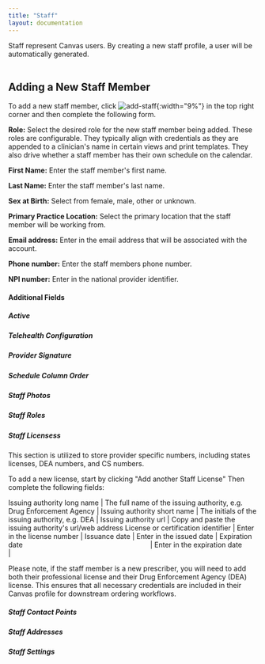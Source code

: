 ```yaml
---
title: "Staff"
layout: documentation
---
```


Staff represent Canvas users. By creating a new staff profile, a user will be automatically generated. 
<br>
<br>
## Adding a New Staff Member

To add a new staff member, click ![add-staff](/assets/images/add-staff.png){:width="9%"} in the top right corner and then complete the following form. 

<b>Role:</b> Select the desired role for the new staff member being added. These roles are configurable. They typically align with credentials as they are appended to a clinician's name in certain views and print templates. They also drive whether a staff member has their own schedule on the calendar. 

<b>First Name:</b> Enter the staff member's first name.

<b>Last Name:</b> Enter the staff member's last name.

<b>Sex at Birth:</b> Select from female, male, other or unknown.

<b>Primary Practice Location:</b>  Select the primary location that the staff member will be working from.

<b>Email address:</b> Enter in the email address that will be associated with the account.

<b>Phone number:</b> Enter the staff members phone number.

<b>NPI number:</b> Enter in the national provider identifier.


#### Additional Fields
##### Active
##### Telehealth Configuration
##### Provider Signature
##### Schedule Column Order
##### Staff Photos
##### Staff Roles
##### Staff Licensess
This section is utilized to store provider specific numbers, including states licenses, DEA numbers, and CS numbers. 

To add a new license, start by clicking "Add another Staff License" Then complete the following fields: 

Issuing authority long name | The full name of the issuing authority, e.g. Drug Enforcement Agency |
Issuing authority short name | The initials of the issuing authority, e.g. DEA |
Issuing authority url | Copy and paste the issuing authority's url/web address
License or certification identifier | Enter in the license number |
Issuance date | Enter in the issued date |
Expiration date <img width=250/> |  Enter in the expiration date <img width=500/> |


Please note, if the staff member is a new prescriber, you will need to add both their professional license and their Drug Enforcement Agency (DEA) license. This ensures that all necessary credentials are included in their Canvas profile for downstream ordering workflows.

##### Staff Contact Points
##### Staff Addresses
##### Staff Settings
